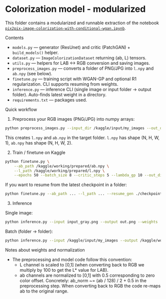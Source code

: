 
# Colorization model - modularized

This folder contains a modularized and runnable extraction of the notebook [`pix2pix-image-colorization-with-conditional-wgan.ipynb`](https://www.kaggle.com/code/salimhammadi07/pix2pix-image-colorization-with-conditional-wgan/notebook).

Contents

- `models.py` — generator (ResUnet) and critic (PatchGAN) + `build_models()` helper.
- `dataset.py` — `ImageColorizationDataset` returning (ab, L) tensors.
- `utils.py` — helpers for LAB <-> RGB conversion and saving images.
- `preprocess_images.py` — converts a folder of PNG/JPG into `l.npy` and `ab.npy` (see below).
- `finetune.py` — training script with WGAN-GP and optional R1 regularization. CLI supports resuming from weights.
- `inference.py` — inference CLI (single image or input folder -> output folder). Auto-finds latest weight in a directory.
- `requirements.txt` — packages used.

Quick workflow

1. Preprocess your RGB images (PNG/JPG) into numpy arrays:

```bash
python preprocess_images.py --input_dir /kaggle/input/my_images --out_dir /kaggle/working/prepared --size 224
```

This creates `l.npy` and `ab.npy` in the target folder. `l.npy` has shape (N, H, W, 1), `ab.npy` has shape (N, H, W, 2).

2. Train / finetune on Kaggle

```bash
python finetune.py \
	--ab_path /kaggle/working/prepared/ab.npy \
	--l_path /kaggle/working/prepared/l.npy \
	--epochs 50 --batch_size 8 --critic_steps 5 --lambda_gp 10 --out_dir ./checkpoints
```

If you want to resume from the latest checkpoint in a folder:

```bash
python finetune.py --ab_path ... --l_path ... --resume_gen ./checkpoints --resume_crit ./checkpoints
```

3. Inference

Single image:

```bash
python inference.py --input input_gray.png --output out.png --weights ./checkpoints
```

Batch (folder -> folder):

```bash
python inference.py --input /kaggle/input/my_images --output /kaggle/working/out_images --weights ./checkpoints
```

Notes about weights and normalization

- The preprocessing and model code follow this convention:
	- L channel is scaled to [0,1] (when converting back to RGB we multiply by 100 to get the L* value for LAB).
	- ab channels are normalized to [0,1] with 0.5 corresponding to zero color offset. Concretely: ab_norm ~= (ab / 128) / 2 + 0.5 in the preprocessing step. When converting back to RGB the code re-maps ab to the original range.

